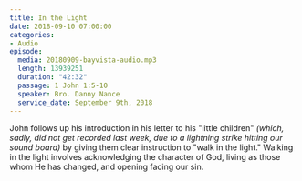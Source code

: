 ```yaml
---
title: In the Light
date: 2018-09-10 07:00:00
categories:
- Audio
episode:
  media: 20180909-bayvista-audio.mp3
  length: 13939251
  duration: "42:32"
  passage: 1 John 1:5-10
  speaker: Bro. Danny Nance
  service_date: September 9th, 2018
---
```

John follows up his introduction in his letter to his "little children" _(which, sadly, did not get recorded last week, due to a lightning strike hitting our sound board)_ by giving them clear instruction to "walk in the light." Walking in the light involves acknowledging the character of God, living as those whom He has changed, and opening facing our sin.